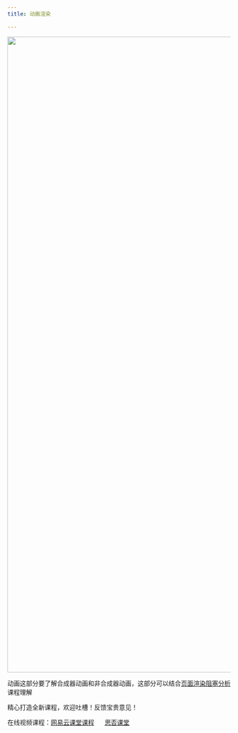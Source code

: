 ```yaml
---
title: 动画渲染

---
```

<p id="UfNBhXZ">
  <img loading="lazy" width="2246" height="1432" class="alignnone size-full wp-image-6353 shadow" src="https://haomou.oss-cn-beijing.aliyuncs.com/upload/2020/11/img_5fb3f1ead546f.png?x-oss-process=image/quality,q_10/resize,m_lfit,w_200" data-src="https://haomou.oss-cn-beijing.aliyuncs.com/upload/2020/11/img_5fb3f1ead546f.png?x-oss-process=image/format,webp" alt="" srcset="https://haomou.oss-cn-beijing.aliyuncs.com/upload/2020/11/img_5fb3f1ead546f.png?x-oss-process=image/format,webp 2246w, https://haomou.oss-cn-beijing.aliyuncs.com/upload/2020/11/img_5fb3f1ead546f.png?x-oss-process=image/quality,q_50/resize,m_fill,w_300,h_191/format,webp 300w, https://haomou.oss-cn-beijing.aliyuncs.com/upload/2020/11/img_5fb3f1ead546f.png?x-oss-process=image/quality,q_50/resize,m_fill,w_800,h_510/format,webp 800w, https://haomou.oss-cn-beijing.aliyuncs.com/upload/2020/11/img_5fb3f1ead546f.png?x-oss-process=image/quality,q_50/resize,m_fill,w_768,h_490/format,webp 768w, https://haomou.oss-cn-beijing.aliyuncs.com/upload/2020/11/img_5fb3f1ead546f.png?x-oss-process=image/quality,q_50/resize,m_fill,w_1536,h_979/format,webp 1536w, https://haomou.oss-cn-beijing.aliyuncs.com/upload/2020/11/img_5fb3f1ead546f.png?x-oss-process=image/quality,q_50/resize,m_fill,w_2048,h_1306/format,webp 2048w" sizes="(max-width: 2246px) 100vw, 2246px" />
</p>

动画这部分要了解合成器动画和非合成器动画，这部分可以结合[页面渲染阻塞分析][1]课程理解

精心打造全新课程，欢迎吐槽！反馈宝贵意见！

在线视频课程：<a href="https://study.163.com/course/courseMain.htm?share=2&shareId=400000000351011&courseId=1209400904&_trace_c_p_k2_=d5106aa1758748cea6e733c4b1f29bbe" target="_blank" rel="noopener noreferrer">网易云课堂课程</a>      <a href="https://segmentfault.com/ls/1650000019681091" target="_blank" rel="noopener noreferrer">思否课堂</a>

 [1]: https://www.f2e123.com/html5css3/6290.html
